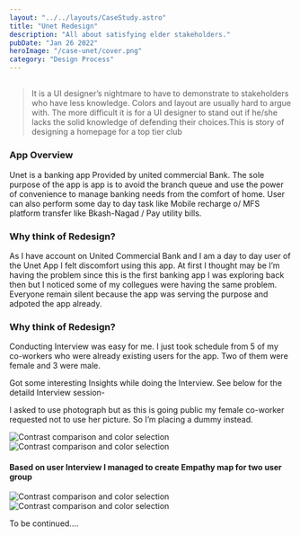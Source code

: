 ```yaml
---
layout: "../../layouts/CaseStudy.astro"
title: "Unet Redesign"
description: "All about satisfying elder stakeholders."
pubDate: "Jan 26 2022"
heroImage: "/case-unet/cover.png"
category: "Design Process"
---
```


##

>It is a UI designer’s nightmare to have to demonstrate to stakeholders who have less knowledge. Colors and layout are usually hard to argue with. The more difficult it is for a UI designer to stand out if he/she lacks the solid knowledge of defending their choices.This is story of designing a homepage for a top tier club

### App Overview

Unet is a banking app Provided by united commercial Bank. The sole purpose of the app is app is to avoid the branch queue and use the power of convenience to manage banking needs from the comfort of home. User can also perform some day to day task like Mobile recharge o/ MFS platform transfer like Bkash-Nagad / Pay utility bills.

### Why think of Redesign?

As I have account on United Commercial Bank and I am a day to day user of the Unet App I felt discomfort using this app. At first I thought may be I’m having the problem since this is the first banking app I was exploring back then but I noticed some of my collegues were having the same problem. Everyone remain silent because the app was serving the purpose and adpoted the app already.

### Why think of Redesign?

Conducting Interview was easy for me. I just took schedule from 5 of my co-workers who were already existing users for the app. Two of them were female and 3 were male.

Got some interesting Insights while doing the Interview. See below for the detaild Interview session-

I asked to use photograph but as this is going public my female co-worker requested not to use her picture. So I’m placing a dummy instead.

![Contrast comparison and color selection](/case-unet/upoma.png)
![Contrast comparison and color selection](/case-unet/sumon.png)

#### Based on user Interview I managed to create Empathy map for two user group
![Contrast comparison and color selection](/case-unet/persona1.png)
![Contrast comparison and color selection](/case-unet/persona2.png)



To be continued....
